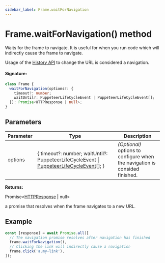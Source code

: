 ```yaml
---
sidebar_label: Frame.waitForNavigation
---
```


# Frame.waitForNavigation() method

Waits for the frame to navigate. It is useful for when you run code which will indirectly cause the frame to navigate.

Usage of the [History API](https://developer.mozilla.org/en-US/docs/Web/API/History_API) to change the URL is considered a navigation.

#### Signature:

```typescript
class Frame {
  waitForNavigation(options?: {
    timeout?: number;
    waitUntil?: PuppeteerLifeCycleEvent | PuppeteerLifeCycleEvent[];
  }): Promise<HTTPResponse | null>;
}
```

## Parameters

| Parameter | Type                                                                                                                                                                          | Description                                                                 |
| --------- | ----------------------------------------------------------------------------------------------------------------------------------------------------------------------------- | --------------------------------------------------------------------------- |
| options   | { timeout?: number; waitUntil?: [PuppeteerLifeCycleEvent](./puppeteer.puppeteerlifecycleevent.md) \| [PuppeteerLifeCycleEvent](./puppeteer.puppeteerlifecycleevent.md)\[\]; } | _(Optional)_ options to configure when the navigation is consided finished. |

**Returns:**

Promise&lt;[HTTPResponse](./puppeteer.httpresponse.md) \| null&gt;

a promise that resolves when the frame navigates to a new URL.

## Example

```ts
const [response] = await Promise.all([
  // The navigation promise resolves after navigation has finished
  frame.waitForNavigation(),
  // Clicking the link will indirectly cause a navigation
  frame.click('a.my-link'),
]);
```
